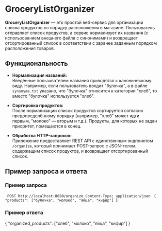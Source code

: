 # GroceryListOrganizer

**GroceryListOrganizer** — это простой веб-сервис для организации списка продуктов по порядку расположения в магазине. Пользователь отправляет список продуктов, а сервис нормализует их названия (с использованием внешнего файла с синонимами) и возвращает отсортированный список в соответствии с заранее заданным порядком расположения товаров.

## Функциональность

- **Нормализация названий:**  
  Введённые пользователем названия приводятся к каноническому виду. Например, если пользователь вводит "булочка", а в файле `synonyms.txt` указано, что "булочка" относится к категории "хлеб", то вместо "булочка" используется "хлеб".

- **Сортировка продуктов:**  
  После нормализации список продуктов сортируется согласно предопределённому порядку (например, "хлеб" может идти первым, "молоко" — вторым и т.д.). Продукты, для которых не задан приоритет, помещаются в конец.

- **Обработка HTTP-запросов:**  
  Приложение предоставляет REST API с единственным эндпоинтом `/organize`, который принимает POST-запрос с JSON-телом, содержащим список продуктов, и возвращает отсортированный список.

## Пример запроса и ответа

### Пример запроса

` POST http://localhost:8080/organize Content-Type: application/json`
` { "products": ["булочка", "молоко", "яйца", "кифир"] }`


### Пример ответа

{
  "organized_products": ["хлеб", "молоко", "яйца", "кифир"]
}